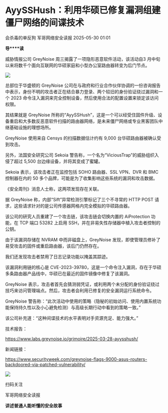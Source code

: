 #  AyySSHush：利用华硕已修复漏洞组建僵尸网络的间谍技术   
会杀毒的单反狗  军哥网络安全读报   2025-05-30 01:01  
  
**导****读**  
  
  
  
威胁情报公司 GreyNoise 周三揭露了一项隐形恶意软件活动，该活动自3 月中旬以来将数千个面向互联网的华硕家庭和小型办公室路由器转变为后门节点。  
  
![](https://mmbiz.qpic.cn/mmbiz_png/AnRWZJZfVaFNccxeYrT4iaYElvgWbcia2gSbc60qSb6WPicYrN6QZicBK6vJXicurVicw0Rg0sOj6hAH5S21E7EnQoAQ/640?wx_fmt=png&from=appmsg "")  
  
  
总部位于华盛顿的 GreyNoise 公司在与政府和行业合作伙伴协调的一份咨询报告中表示，身份不明的攻击者正在结合暴力登录、两个较旧的身份验证绕过漏洞和一个 2023 命令注入漏洞来完全控制设备，然后使用合法的配置设置来锁定该访问权限。  
  
  
其结果就是 GreyNoise 所称的“AyySSHush”，这是一个可以经受住固件升级、设备重启和大多数反恶意软件扫描的路由器网络，是未来僵尸网络或专业黑客团队中继基础设施的理想场所。  
  
  
GreyNoise 使用来自 Censys 的扫描数据估计约有 9,000 台华硕路由器被确认受到攻击。  
  
  
另外，法国安全研究公司 Sekoia 警告称，一个名为“ViciousTrap”的威胁组织入侵了超过 5,500 台边缘设备，并将其变成了蜜罐。  
  
  
Sekoia 表示，该攻击者正在监控包括 SOHO 路由器、SSL VPN、DVR 和 BMC 控制器在内的 50 多个品牌，可能是为了收集影响这些系统的漏洞和攻击数据。  
  
  
《安全周刊》消息人士称，这两项发现存在关联。  
  
  
据 GreyNoise 称，内部“Sift”异常检测引擎标记了三个不寻常的 HTTP POST 请求，这些请求针对的是公司传感器网格内完全模拟的华硕路由器。  
  
  
该公司的研究人员重建了一个攻击链，该攻击链会切换内置的 AiProtection 功能，在 TCP 端口 53282 上启用 SSH，并在非易失性存储器中植入攻击者控制的公钥。  
  
  
由于该漏洞存储在 NVRAM 中而非磁盘上，GreyNoise 发现，即使管理员修补了易受攻击的固件或重启路由器，该后门仍然存在。  
  
  
我们还发现攻击者禁用了日志记录功能以掩盖其踪迹。  
  
  
该漏洞利用链的核心是 CVE-2023-39780，这是一个命令注入漏洞，存在于华硕多条路由器产品线中，华硕已在最近的固件镜像中修复了该漏洞。  
  
  
GreyNoise 表示，攻击者首先会猜测弱凭证，或利用两个未分配的身份验证绕过技巧来访问管理端点。然后，攻击者会利用已修复的安全漏洞运行系统命令。  
  
  
GreyNoise 警告称：“此次活动中使用的策略（隐秘的初始访问、使用内置系统功能保持持久性以及小心避免检测）与高级长期行动中看到的策略一致。”  
  
  
该公司补充道：“这种间谍技术的水平表明对手资源充足、能力强大。”  
  
  
技术报告：  
  
https://www.labs.greynoise.io/grimoire/2025-03-28-ayysshush/  
  
  
新闻链接：  
  
https://www.securityweek.com/greynoise-flags-9000-asus-routers-backdoored-via-patched-vulnerability/  
  
![](https://mmbiz.qpic.cn/mmbiz_jpg/AnRWZJZfVaGC3gsJClsh4Fia0icylyBEnBywibdbkrLLzmpibfdnf5wNYzEUq2GpzfedMKUjlLJQ4uwxAFWLzHhPFQ/640?wx_fmt=jpeg "")  
  
扫码关注  
  
军哥网络安全读报  
  
**讲述普通人能听懂的安全故事**  
  
  
